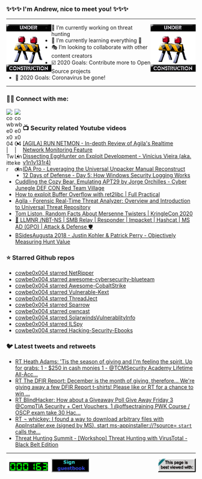 ### ✨✨✨ I'm Andrew, nice to meet you! ✨✨✨

---
<img align="left" width="120px" src="https://raw.githubusercontent.com/cowbe0x004/cowbe0x004/master/images/image004.gif" />
<img align="right" width="120px" src="https://raw.githubusercontent.com/cowbe0x004/cowbe0x004/master/images/image004.gif" />

- 📖 I’m currently working on threat hunting
- 📘 I’m currently learning everything 🤣
- 🎭 I’m looking to collaborate with other content creators
- ☑️ 2020 Goals: Contribute more to Open Source projects
- 🦠 2020 Goals: Coronavirus be gone!

---

### 🤝🏽 Connect with me:
[<img align="left" alt="cowbe0x004 | Twitter" width="22px" src="https://cdn.jsdelivr.net/npm/simple-icons@v3/icons/twitter.svg" />][twitter]
[<img align="left" alt="cowbe0x004 | LinkedIn" width="22px" src="https://cdn.jsdelivr.net/npm/simple-icons@v3/icons/linkedin.svg" />][linkedin]

<!--
[<img align="left" alt="cowbe0x004.com" width="22px" src="https://raw.githubusercontent.com/iconic/open-iconic/master/svg/globe.svg" />][website]
[<img align="left" alt="cowbe0x004 | YouTube" width="22px" src="https://cdn.jsdelivr.net/npm/simple-icons@v3/icons/youtube.svg" />][youtube]
[<img align="left" alt="cowbe0x004 | Instagram" width="22px" src="https://cdn.jsdelivr.net/npm/simple-icons@v3/icons/instagram.svg" />][instagram]
-->

<br />

### 📺 Security related Youtube videos
<!-- YOUTUBE:START -->
- [[AGILA] RUN NETMON - In-depth Review of Agila's  Realtime Network Monitoring Feature](https://www.youtube.com/watch?v=-CntTLbY1F8)
- [Dissecting EggHunter on Exploit Development - Vinícius Vieira (aka. v1n1v131r4)](https://www.youtube.com/watch?v=OTP3TuzxqlM)
- [IDA Pro - Leveraging the Universal Unpacker Manual Reconstruct](https://www.youtube.com/watch?v=U0PGLNycqYI)
- [12 Days of Defense - Day 5: How Windows Security Logging Works](https://www.youtube.com/watch?v=JzLvo4ERDpo)
- [Cuddling the Cozy Bear, Emulating APT29 by Jorge Orchilles - Cyber Junegle DEF CON Red Team Village](https://www.youtube.com/watch?v=Fa4GHF_OVVc)
- [How to exploit Buffer Overflow with ret2libc | Full Practical](https://www.youtube.com/watch?v=q-2O4XuLZAU)
- [Agila - Forensic Real-Time Threat Analyzer: Overview and Introduction to Universal Threat Repository](https://www.youtube.com/watch?v=aXlaZXq-GY4)
- [Tom Liston, Random Facts About Mersenne Twisters | KringleCon 2020](https://www.youtube.com/watch?v=Jo5Nlbqd-Vg)
- [🚀 LLMNR /NBT-NS | SMB Relay | Responder | Impacket | Hashcat | MS AD (GPO) | Attack & Defense 🛡️](https://www.youtube.com/watch?v=gL-HwtyB4ns)
- [BSidesAugusta 2018 - Justin Kohler & Patrick Perry - Objectively Measuring Hunt Value](https://www.youtube.com/watch?v=23v_LCObNbs)
<!-- YOUTUBE:END -->

### ⭐ Starred Github repos
<!-- GITHUB_STAR:START -->
- [cowbe0x004 starred NetRipper](https://github.com/NytroRST/NetRipper)
- [cowbe0x004 starred awesome-cybersecurity-blueteam](https://github.com/fabacab/awesome-cybersecurity-blueteam)
- [cowbe0x004 starred Awesome-CobaltStrike](https://github.com/zer0yu/Awesome-CobaltStrike)
- [cowbe0x004 starred Vulnerable-Kext](https://github.com/ant4g0nist/Vulnerable-Kext)
- [cowbe0x004 starred ThreadJect](https://github.com/D4stiny/ThreadJect)
- [cowbe0x004 starred Sparrow](https://github.com/cisagov/Sparrow)
- [cowbe0x004 starred owncast](https://github.com/owncast/owncast)
- [cowbe0x004 starred SolarwindsVulnerablityInfo](https://github.com/eanmeyer/SolarwindsVulnerablityInfo)
- [cowbe0x004 starred ILSpy](https://github.com/icsharpcode/ILSpy)
- [cowbe0x004 starred Hacking-Security-Ebooks](https://github.com/yeahhub/Hacking-Security-Ebooks)
<!-- GITHUB_STAR:END -->

### 🐦 Latest tweets and retweets
<!-- TWEETS:START -->
- [RT Heath Adams: 'Tis the season of giving and I'm feeling the spirit.  Up for grabs: 1 - $250 in cash monies 1 - @TCMSecurity Academy Lifetime All-Acc...](https://twitter.com/thecybermentor/status/1337027468788699136)
- [RT The DFIR Report: December is the month of giving, therefore... We're giving away a few DFIR Report t-shirts! Please like or RT for a chance to win ...](https://twitter.com/TheDFIRReport/status/1334912611180285953)
- [RT BlindHacker: How about a Giveaway Poll Give Away Friday 3 @CompTIA Security + Cert Vouchers,  1 @offsectraining PWK Course / OSCP exam take  30 Hac...](https://twitter.com/TheBlindHacker/status/1334171448022339584)
- [RT ¬ whickey: I found a way to download arbitrary files with AppInstaller.exe (signed by MS). start ms-appinstaller://?source=<url> `start` calls the...](https://twitter.com/notwhickey/status/1333900137232523264)
- [Threat Hunting Summit - [Workshop] Threat Hunting with VirusTotal - Black Belt Edition](https://twitter.com/cowbe0x004/status/1329101788662915080)
<!-- TWEETS:END -->

---

[<img align="left" width="120px" src="https://raw.githubusercontent.com/cowbe0x004/cowbe0x004/master/images/visitors.gif" />][visitor]
[<img align="left" alt="Sign My Guestbook" width="100px" src="https://raw.githubusercontent.com/cowbe0x004/cowbe0x004/master/images/sign_guest_book.gif" />][guestbook]
[<img align="right" width="100px" src="https://raw.githubusercontent.com/cowbe0x004/cowbe0x004/master/images/netscape.gif" />][netscape]


[website]: https://cowbe0x004.com
[twitter]: https://twitter.com/cowbe0x004
[youtube]: https://youtube.com/
[instagram]: https://instagram.com/
[linkedin]: https://www.linkedin.com/in/anhuang/
[guestbook]: https://github.com/cowbe0x004/cowbe0x004/issues
[netscape]: https://github.com/cowbe0x004/cowbe0x004
[visitor]: https://github.com/cowbe0x004/cowbe0x004
